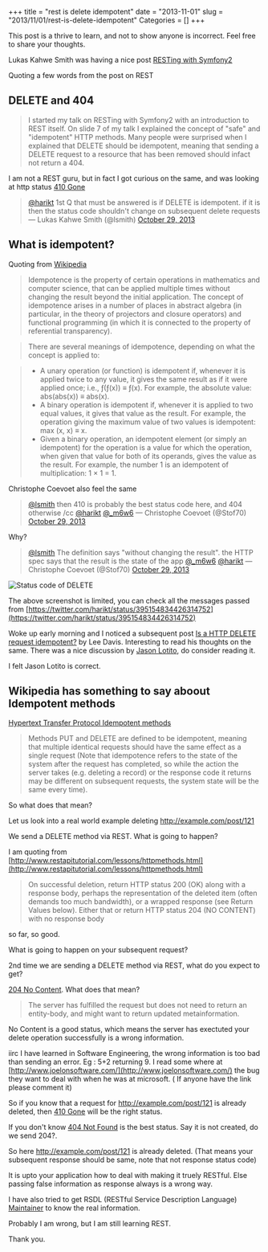 +++
title = "rest is delete idempotent"
date = "2013-11-01"
slug = "2013/11/01/rest-is-delete-idempotent"
Categories = []
+++

This post is a thrive to learn, and not to show anyone is incorrect. 
Feel free to share your thoughts.

Lukas Kahwe Smith was having a nice post 
[RESTing with Symfony2](https://blog.liip.ch/archive/2013/10/28/resting-with-symfony2.html)

Quoting a few words from the post on REST

## DELETE and 404

> I started my talk on RESTing with Symfony2 with an introduction to REST itself. 
> On slide 7 of my talk I explained the concept of "safe" and 
> "idempotent" HTTP methods. Many people were surprised when I explained 
> that DELETE should be idempotent, meaning that sending a DELETE request 
> to a resource that has been removed should infact not return a 404.

I am not a REST guru, but in fact I got curious on the same, and 
was looking at http status [410 Gone](http://www.w3.org/Protocols/rfc2616/rfc2616-sec10.html#sec10.4.11)

> [@harikt](https://twitter.com/harikt) 1st Q that must be answered is if 
> DELETE is idempotent. if it is then the status code shouldn&#39;t 
> change on subsequent delete requests
> &mdash; Lukas Kahwe Smith (@lsmith) [October 29, 2013](https://twitter.com/lsmith/statuses/395160219376164864)

## What is idempotent?

Quoting from [Wikipedia](http://en.wikipedia.org/wiki/Idempotence)

> Idempotence is the property of certain operations in mathematics and 
> computer science, that can be applied multiple times without changing 
> the result beyond the initial application. The concept of idempotence 
> arises in a number of places in abstract algebra (in particular, in 
> the theory of projectors and closure operators) and functional 
> programming (in which it is connected to the property of referential transparency).

> There are several meanings of idempotence, depending on what the concept is applied to:

> * A unary operation (or function) is idempotent if, whenever it is applied twice to any value, it gives the same result as if it were applied once; i.e., ƒ(ƒ(x)) ≡ ƒ(x). For example, the absolute value: abs(abs(x)) ≡ abs(x).
> * A binary operation is idempotent if, whenever it is applied to two equal values, it gives that value as the result. For example, the operation giving the maximum value of two values is idempotent: max (x, x) ≡ x.
> * Given a binary operation, an idempotent element (or simply an idempotent) for the operation is a value for which the operation, when given that value for both of its operands, gives the value as the result. For example, the number 1 is an idempotent of multiplication: 1 × 1 = 1.

Christophe Coevoet also feel the same

> [@lsmith](https://twitter.com/lsmith) then 410 is probably the best status 
> code here, and 404 otherwise /cc [@harikt](https://twitter.com/harikt) [@_m6w6](https://twitter.com/_m6w6)
> &mdash; Christophe Coevoet (@Stof70) [October 29, 2013](https://twitter.com/Stof70/statuses/395193333347135488)

Why?

> [@lsmith](https://twitter.com/lsmith) The definition says &quot;without changing the result&quot;. 
> the HTTP spec says that the result is the state of the app [@_m6w6](https://twitter.com/_m6w6) [@harikt](https://twitter.com/harikt)
> &mdash; Christophe Coevoet (@Stof70) [October 29, 2013](https://twitter.com/Stof70/statuses/395193644585480192)

![ Status code of DELETE ](/assets/images/http-delete.png)

The above screenshot is limited, you can check all the messages passed from 
[https://twitter.com/harikt/status/395154834426314752](https://twitter.com/harikt/status/395154834426314752)

Woke up early morning and I noticed a subsequent post 
[Is a HTTP DELETE request idempotent?](http://www.duckheads.co.uk/is-a-http-delete-requests-idempotent/491)
by Lee Davis. Interesting to read his thoughts on the same.
There was a nice discussion by [Jason Lotito](http://www.jasonlotito.com/), 
do consider reading it.

I felt Jason Lotito is correct.

## Wikipedia has something to say aboout Idempotent methods 
[Hypertext Transfer Protocol Idempotent methods](http://en.wikipedia.org/wiki/Hypertext_Transfer_Protocol#Idempotent_methods_and_web_applications)

> Methods PUT and DELETE are defined to be idempotent, meaning that multiple 
> identical requests should have the same effect as a single request 
> (Note that idempotence refers to the state of the system after the 
> request has completed, so while the action the server takes 
> (e.g. deleting a record) or the response code it returns may be 
> different on subsequent requests, the system state will be the same every time). 

So what does that mean?

Let us look into a real world example deleting http://example.com/post/121

We send a DELETE method via REST. What is going to happen?

I am quoting from 
[http://www.restapitutorial.com/lessons/httpmethods.html](http://www.restapitutorial.com/lessons/httpmethods.html)

> On successful deletion, return HTTP status 200 (OK) along with a response body, 
> perhaps the representation of the deleted item (often demands too much bandwidth), 
> or a wrapped response (see Return Values below). Either that or 
> return HTTP status 204 (NO CONTENT) with no response body

so far, so good.

What is going to happen on your subsequent request?

2nd time we are sending a DELETE method via REST, what do you expect to get?

[204 No Content](http://www.w3.org/Protocols/rfc2616/rfc2616-sec10.html#sec10.2.5). What does that mean?

> The server has fulfilled the request but does not need to return an 
> entity-body, and might want to return updated metainformation.

No Content is a good status, which means the server has exectuted your 
delete operation successfully is a wrong information.

iirc I have learned in Software Engineering, the wrong information 
is too bad than sending an error. Eg : 5+2 returning 9. I read some where 
at [http://www.joelonsoftware.com/](http://www.joelonsoftware.com/) the bug
they want to deal with when he was at microsoft. ( If anyone have the link
please comment it)

So if you know that a request for http://example.com/post/121 is already 
deleted, then [410 Gone](http://www.w3.org/Protocols/rfc2616/rfc2616-sec10.html#sec10.4.11)
will be the right status.

If you don't know [404 Not Found](http://www.w3.org/Protocols/rfc2616/rfc2616-sec10.html#sec10.4.5)
is the best status. Say it is not created, do we send 204?.

So here http://example.com/post/121 is already deleted.
(That means your subsequent response should be same, 
note that not response status code)

It is upto your application how to deal with making it truely RESTful. Else
passing false information as response always is a wrong way.

I have also tried to get RSDL (RESTful Service Description Language) 
[Maintainer](http://en.wikipedia.org/wiki/RSDL#Maintainer) to know 
the real information.

Probably I am wrong, but I am still learning REST.

Thank you.
